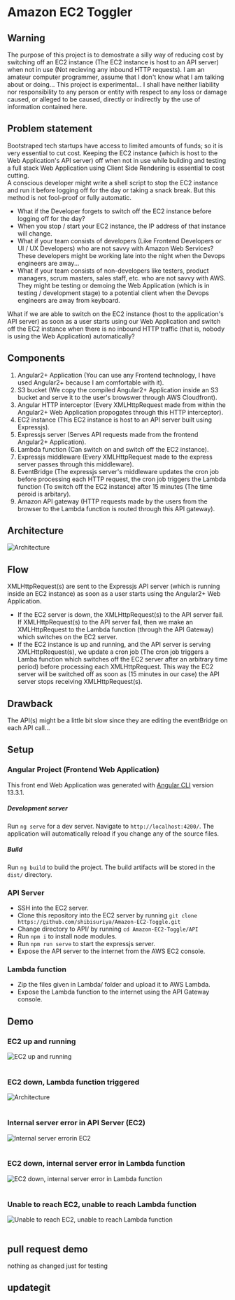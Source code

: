 # Amazon EC2 Toggler

## Warning

 The purpose of this project is to demostrate a silly way of reducing cost by switching off an EC2 instance (The EC2 instance is host to an API server) when not in use (Not recieving any inbound HTTP requests). I am an amateur computer programmer, assume that I don't know what I am talking about or doing... This project is experimental... I shall have neither liability nor responsibility to any person or entity with respect to any loss or damage caused, or alleged to be caused, directly or indirectly by the use of information contained here.

## Problem statement

Bootstraped tech startups have access to limited amounts of funds; so it is very essential to cut cost. Keeping the EC2 instance (which is host to the Web Application's API server) off when not in use while building and testing a full stack Web Application using Client Side Rendering is essential to cost cutting.
</br>
A conscious developer might write a shell script to stop the EC2 instance and run it before logging off for the day or taking a snack break. But this method is not fool-proof or fully automatic.
- What if the Developer forgets to switch off the EC2 instance before logging off for the day?
- When you stop / start your EC2 instance, the IP address of that instance will change.
- What if your team consists of developers (Like Frontend Developers or UI / UX Developers) who are not savvy with Amazon Web Services? These developers might be working late into the night when the Devops engineers are away...
- What if your team consists of non-developers like testers, product managers, scrum masters, sales staff, etc. who are not savvy with AWS. They might be testing or demoing the Web Application (which is in testing / development stage) to a potential client when the Devops engineers are away from keyboard.

What if we are able to switch on the EC2 instance (host to the application's API server) as soon as a user starts using our Web Application and switch off the EC2 instance when there is no inbound HTTP traffic (that is, nobody is using the Web Application) automatically?

## Components

1) Angular2+ Application (You can use any Frontend technology, I have used Angular2+ because I am comfortable with it).
2) S3 bucket (We copy the compiled Angular2+ Application inside an S3 bucket and serve it to the user's browswer through AWS Cloudfront).
3) Angular HTTP interceptor (Every XMLHttpRequest made from within the Angular2+ Web Application propogates through this HTTP interceptor).
4) EC2 instance (This EC2 instance is host to an API server built using Expressjs).
5) Expressjs server (Serves API requests made from the frontend Angular2+ Application).
5) Lambda function (Can switch on and switch off the EC2 instance).
6) Expressjs middleware (Every XMLHttpRequest made to the express server passes through this middleware).
6) EventBridge (The expressjs server's middleware updates the cron job before processing each HTTP request, the cron job triggers the Lambda function (To switch off the EC2 instance) after 15 minutes (The time peroid is arbitary).
7) Amazon API gateway (HTTP requests made by the users from the browser to the Lambda function is routed through this API gateway).

## Architecture

![Architecture](https://github.com/shibisuriya/Amazon-EC2-Toggle/blob/master/images/architecture.jpg)
## Flow

XMLHttpRequest(s) are sent to the Expressjs API server (which is running inside an EC2 instance) as soon as a user starts using the Angular2+ Web Application.

- If the EC2 server is down, the XMLHttpRequest(s) to the API server fail. If XMLHttpRequest(s) to the API server fail, then we make an XMLHttpRequest to the Lambda function (through the API Gateway) which switches on the EC2 server.
- If the EC2 instance is up and running, and the API server is serving XMLHttpRequest(s), we update a cron job (The cron job triggers a Lamba function which switches off the EC2 server after an arbitrary time period) before processing each XMLHttpRequest.
This way the EC2 server will be switched off as soon as (15 minutes in our case) the API server stops receiving XMLHttpRequest(s).


## Drawback
The API(s) might be a little bit slow since they are editing the eventBridge on each API call...
## Setup

### Angular Project (Frontend Web Application)

This front end Web Application was generated with [Angular CLI](https://github.com/angular/angular-cli) version 13.3.1.

##### Development server

Run `ng serve` for a dev server. Navigate to `http://localhost:4200/`. The application will automatically reload if you change any of the source files.

##### Build

Run `ng build` to build the project. The build artifacts will be stored in the `dist/` directory.

### API Server

- SSH into the EC2 server.
- Clone this repository into the EC2 server by running ```git clone https://github.com/shibisuriya/Amazon-EC2-Toggle.git```
- Change directory to API/ by running ```cd Amazon-EC2-Toggle/API```
- Run ```npm i``` to install node modules.
- Run ```npm run serve``` to start the expressjs server.
- Expose the API server to the internet from the AWS EC2 console.

### Lambda function
- Zip the files given in Lambda/ folder and upload it to AWS Lambda.
- Expose the Lambda function to the internet using the API Gateway console.

## Demo
### EC2 up and running

![EC2 up and running](https://github.com/shibisuriya/Amazon-EC2-Toggle/blob/master/images/github/EC2%20up%20and%20running.png) <br/><br/>

### EC2 down, Lambda function triggered

![Architecture](https://github.com/shibisuriya/Amazon-EC2-Toggle/blob/master/images/github/EC2%20down%2C%20Lamba%20function%20triggered.png) <br/><br/>

### Internal server error in API Server (EC2)

![Internal server errorin EC2](https://github.com/shibisuriya/Amazon-EC2-Toggle/blob/master/images/github/Internal%20Server%20Error%20in%20EC2.png) <br/><br/>

### EC2 down, internal server error in Lambda function

![EC2 down, internal server error in Lambda function](https://github.com/shibisuriya/Amazon-EC2-Toggle/blob/master/images/github/EC2%20down%2C%20internal%20server%20error%20in%20Lambda%20function.png) <br/><br/>

### Unable to reach EC2, unable to reach Lambda function

![Unable to reach EC2, unable to reach Lambda function](https://github.com/shibisuriya/Amazon-EC2-Toggle/blob/master/images/github/Unable%20to%20reach%20EC2%20unable%20to%20reach%20Lambda%20function.png) <br/><br/>


## pull request demo 
nothing as changed just for testing
## updategit
